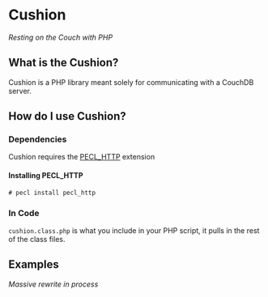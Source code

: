 # Cushion
_Resting on the Couch with PHP_

## What is the Cushion?

Cushion is a PHP library meant solely for communicating with a CouchDB server.

## How do I use Cushion?

### Dependencies

Cushion requires the [PECL_HTTP](http://pecl.php.net/package/pecl_http) extension

#### Installing PECL_HTTP

	# pecl install pecl_http

### In Code

`cushion.class.php` is what you include in your PHP script, it pulls in the rest of the class files.

## Examples

_Massive rewrite in process_